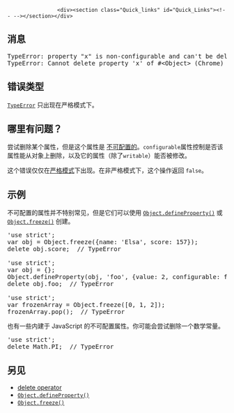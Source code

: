 
                
                  
                    <div><section class="Quick_links" id="Quick_Links"><!-- --></section></div>

<h2 id="&#x6D88;&#x606F;">&#x6D88;&#x606F;</h2>

<pre class="syntaxbox">TypeError: property &quot;x&quot; is non-configurable and can&apos;t be deleted. (Firefox)
TypeError: Cannot delete property &apos;x&apos; of #&lt;Object&gt; (Chrome)
</pre>

<h2 id="&#x9519;&#x8BEF;&#x7C7B;&#x578B;">&#x9519;&#x8BEF;&#x7C7B;&#x578B;</h2>

<p><a title="TypeError&#xFF08;&#x7C7B;&#x578B;&#x9519;&#x8BEF;&#xFF09;&#xA0;&#x5BF9;&#x8C61;&#x7528;&#x6765;&#x8868;&#x793A;&#x503C;&#x7684;&#x7C7B;&#x578B;&#x975E;&#x9884;&#x671F;&#x7C7B;&#x578B;&#x65F6;&#x53D1;&#x751F;&#x7684;&#x9519;&#x8BEF;&#x3002;" href="/zh-CN/docs/Web/JavaScript/Reference/Global_Objects/TypeError"><code>TypeError</code></a> &#x53EA;&#x51FA;&#x73B0;&#x5728;&#x4E25;&#x683C;&#x6A21;&#x5F0F;&#x4E0B;&#x3002;</p>

<h2 id="&#x54EA;&#x91CC;&#x6709;&#x95EE;&#x9898;&#xFF1F;">&#x54EA;&#x91CC;&#x6709;&#x95EE;&#x9898;&#xFF1F;</h2>

<p>&#x5C1D;&#x8BD5;&#x5220;&#x9664;&#x67D0;&#x4E2A;&#x5C5E;&#x6027;&#xFF0C;&#x4F46;&#x662F;&#x8FD9;&#x4E2A;&#x5C5E;&#x6027;&#x662F; <a href="/en-US/docs/Web/JavaScript/Data_structures#Properties">&#x4E0D;&#x53EF;&#x914D;&#x7F6E;&#x7684;</a>&#x3002;<code>configurable</code>&#x5C5E;&#x6027;&#x63A7;&#x5236;&#x662F;&#x5426;&#x8BE5;&#x5C5E;&#x6027;&#x80FD;&#x4ECE;&#x5BF9;&#x8C61;&#x4E0A;&#x5220;&#x9664;&#xFF0C;&#x4EE5;&#x53CA;&#x5B83;&#x7684;&#x5C5E;&#x6027;&#xFF08;&#x9664;&#x4E86;<code>writable</code>&#xFF09;&#x80FD;&#x5426;&#x88AB;&#x4FEE;&#x6539;&#x3002;</p>

<p>&#x8FD9;&#x4E2A;&#x9519;&#x8BEF;&#x4EC5;&#x4EC5;&#x5728;<a href="/en-US/docs/Web/JavaScript/Reference/Strict_mode">&#x4E25;&#x683C;&#x6A21;&#x5F0F;</a>&#x4E0B;&#x51FA;&#x73B0;&#x3002;&#x5728;&#x975E;&#x4E25;&#x683C;&#x6A21;&#x5F0F;&#x4E0B;&#xFF0C;&#x8FD9;&#x4E2A;&#x64CD;&#x4F5C;&#x8FD4;&#x56DE;&#xA0;<code>false</code>&#x3002;</p>

<h2 id="&#x793A;&#x4F8B;">&#x793A;&#x4F8B;</h2>

<p>&#x4E0D;&#x53EF;&#x914D;&#x7F6E;&#x7684;&#x5C5E;&#x6027;&#x5E76;&#x4E0D;&#x7279;&#x522B;&#x5E38;&#x89C1;&#xFF0C;&#x4F46;&#x662F;&#x5B83;&#x4EEC;&#x53EF;&#x4EE5;&#x4F7F;&#x7528; <a title="Object.defineProperty() &#x65B9;&#x6CD5;&#x4F1A;&#x76F4;&#x63A5;&#x5728;&#x4E00;&#x4E2A;&#x5BF9;&#x8C61;&#x4E0A;&#x5B9A;&#x4E49;&#x4E00;&#x4E2A;&#x65B0;&#x5C5E;&#x6027;&#xFF0C;&#x6216;&#x8005;&#x4FEE;&#x6539;&#x4E00;&#x4E2A;&#x5DF2;&#x7ECF;&#x5B58;&#x5728;&#x7684;&#x5C5E;&#x6027;&#xFF0C; &#x5E76;&#x8FD4;&#x56DE;&#x8FD9;&#x4E2A;&#x5BF9;&#x8C61;&#x3002;" href="/zh-CN/docs/Web/JavaScript/Reference/Global_Objects/Object/defineProperty"><code>Object.defineProperty()</code></a> &#x6216; <a title="Object.freeze() &#x65B9;&#x6CD5;&#x53EF;&#x4EE5;&#x51BB;&#x7ED3;&#x4E00;&#x4E2A;&#x5BF9;&#x8C61;&#xFF0C;&#x51BB;&#x7ED3;&#x6307;&#x7684;&#x662F;&#x4E0D;&#x80FD;&#x5411;&#x8FD9;&#x4E2A;&#x5BF9;&#x8C61;&#x6DFB;&#x52A0;&#x65B0;&#x7684;&#x5C5E;&#x6027;&#xFF0C;&#x4E0D;&#x80FD;&#x4FEE;&#x6539;&#x5176;&#x5DF2;&#x6709;&#x5C5E;&#x6027;&#x7684;&#x503C;&#xFF0C;&#x4E0D;&#x80FD;&#x5220;&#x9664;&#x5DF2;&#x6709;&#x5C5E;&#x6027;&#xFF0C;&#x4EE5;&#x53CA;&#x4E0D;&#x80FD;&#x4FEE;&#x6539;&#x8BE5;&#x5BF9;&#x8C61;&#x5DF2;&#x6709;&#x5C5E;&#x6027;&#x7684;&#x53EF;&#x679A;&#x4E3E;&#x6027;&#x3001;&#x53EF;&#x914D;&#x7F6E;&#x6027;&#x3001;&#x53EF;&#x5199;&#x6027;&#x3002;&#x4E5F;&#x5C31;&#x662F;&#x8BF4;&#xFF0C;&#x8FD9;&#x4E2A;&#x5BF9;&#x8C61;&#x6C38;&#x8FDC;&#x662F;&#x4E0D;&#x53EF;&#x53D8;&#x7684;&#x3002;&#x8BE5;&#x65B9;&#x6CD5;&#x8FD4;&#x56DE;&#x88AB;&#x51BB;&#x7ED3;&#x7684;&#x5BF9;&#x8C61;&#x3002;" href="/zh-CN/docs/Web/JavaScript/Reference/Global_Objects/Object/freeze"><code>Object.freeze()</code></a> &#x521B;&#x5EFA;&#x3002;</p>

<pre class="brush: js example-bad">&apos;use strict&apos;;
var obj = Object.freeze({name: &apos;Elsa&apos;, score: 157});
delete obj.score;  // TypeError

&apos;use strict&apos;;
var obj = {};
Object.defineProperty(obj, &apos;foo&apos;, {value: 2, configurable: false});
delete obj.foo;  // TypeError

&apos;use strict&apos;;
var frozenArray = Object.freeze([0, 1, 2]);
frozenArray.pop();  // TypeError
</pre>

<p>&#x4E5F;&#x6709;&#x4E00;&#x4E9B;&#x5185;&#x5EFA;&#x4E8E; JavaScript &#x7684;&#x4E0D;&#x53EF;&#x914D;&#x7F6E;&#x5C5E;&#x6027;&#x3002;&#x4F60;&#x53EF;&#x80FD;&#x4F1A;&#x5C1D;&#x8BD5;&#x5220;&#x9664;&#x4E00;&#x4E2A;&#x6570;&#x5B66;&#x5E38;&#x91CF;&#x3002;</p>

<pre class="brush: js example-bad">&apos;use strict&apos;;
delete Math.PI;  // TypeError</pre>

<h2 id="&#x53E6;&#x89C1;">&#x53E6;&#x89C1;</h2>

<ul>
 <li><a href="/en-US/docs/Web/JavaScript/Reference/Operators/delete">delete operator</a></li>
 <li><a title="Object.defineProperty() &#x65B9;&#x6CD5;&#x4F1A;&#x76F4;&#x63A5;&#x5728;&#x4E00;&#x4E2A;&#x5BF9;&#x8C61;&#x4E0A;&#x5B9A;&#x4E49;&#x4E00;&#x4E2A;&#x65B0;&#x5C5E;&#x6027;&#xFF0C;&#x6216;&#x8005;&#x4FEE;&#x6539;&#x4E00;&#x4E2A;&#x5DF2;&#x7ECF;&#x5B58;&#x5728;&#x7684;&#x5C5E;&#x6027;&#xFF0C; &#x5E76;&#x8FD4;&#x56DE;&#x8FD9;&#x4E2A;&#x5BF9;&#x8C61;&#x3002;" href="/zh-CN/docs/Web/JavaScript/Reference/Global_Objects/Object/defineProperty"><code>Object.defineProperty()</code></a></li>
 <li><a title="Object.freeze() &#x65B9;&#x6CD5;&#x53EF;&#x4EE5;&#x51BB;&#x7ED3;&#x4E00;&#x4E2A;&#x5BF9;&#x8C61;&#xFF0C;&#x51BB;&#x7ED3;&#x6307;&#x7684;&#x662F;&#x4E0D;&#x80FD;&#x5411;&#x8FD9;&#x4E2A;&#x5BF9;&#x8C61;&#x6DFB;&#x52A0;&#x65B0;&#x7684;&#x5C5E;&#x6027;&#xFF0C;&#x4E0D;&#x80FD;&#x4FEE;&#x6539;&#x5176;&#x5DF2;&#x6709;&#x5C5E;&#x6027;&#x7684;&#x503C;&#xFF0C;&#x4E0D;&#x80FD;&#x5220;&#x9664;&#x5DF2;&#x6709;&#x5C5E;&#x6027;&#xFF0C;&#x4EE5;&#x53CA;&#x4E0D;&#x80FD;&#x4FEE;&#x6539;&#x8BE5;&#x5BF9;&#x8C61;&#x5DF2;&#x6709;&#x5C5E;&#x6027;&#x7684;&#x53EF;&#x679A;&#x4E3E;&#x6027;&#x3001;&#x53EF;&#x914D;&#x7F6E;&#x6027;&#x3001;&#x53EF;&#x5199;&#x6027;&#x3002;&#x4E5F;&#x5C31;&#x662F;&#x8BF4;&#xFF0C;&#x8FD9;&#x4E2A;&#x5BF9;&#x8C61;&#x6C38;&#x8FDC;&#x662F;&#x4E0D;&#x53EF;&#x53D8;&#x7684;&#x3002;&#x8BE5;&#x65B9;&#x6CD5;&#x8FD4;&#x56DE;&#x88AB;&#x51BB;&#x7ED3;&#x7684;&#x5BF9;&#x8C61;&#x3002;" href="/zh-CN/docs/Web/JavaScript/Reference/Global_Objects/Object/freeze"><code>Object.freeze()</code></a></li>
</ul>
                  
                
              